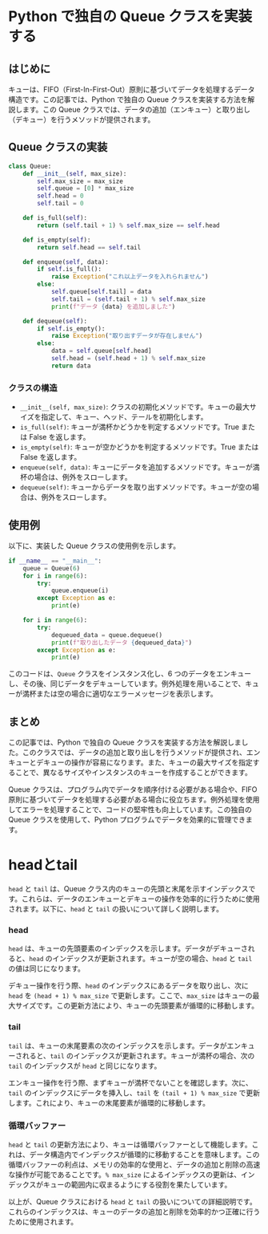 # Python で独自の Queue クラスを実装する

## はじめに

キューは、FIFO（First-In-First-Out）原則に基づいてデータを処理するデータ構造です。この記事では、Python で独自の Queue クラスを実装する方法を解説します。この Queue クラスでは、データの追加（エンキュー）と取り出し（デキュー）を行うメソッドが提供されます。

## Queue クラスの実装

```python
class Queue:
    def __init__(self, max_size):
        self.max_size = max_size
        self.queue = [0] * max_size
        self.head = 0
        self.tail = 0

    def is_full(self):
        return (self.tail + 1) % self.max_size == self.head

    def is_empty(self):
        return self.head == self.tail

    def enqueue(self, data):
        if self.is_full():
            raise Exception("これ以上データを入れられません")
        else:
            self.queue[self.tail] = data
            self.tail = (self.tail + 1) % self.max_size
            print(f"データ {data} を追加しました")

    def dequeue(self):
        if self.is_empty():
            raise Exception("取り出すデータが存在しません")
        else:
            data = self.queue[self.head]
            self.head = (self.head + 1) % self.max_size
            return data
```

### クラスの構造

- `__init__(self, max_size)`: クラスの初期化メソッドです。キューの最大サイズを指定して、キュー、ヘッド、テールを初期化します。
- `is_full(self)`: キューが満杯かどうかを判定するメソッドです。True または False を返します。
- `is_empty(self)`: キューが空かどうかを判定するメソッドです。True または False を返します。
- `enqueue(self, data)`: キューにデータを追加するメソッドです。キューが満杯の場合は、例外をスローします。
- `dequeue(self)`: キューからデータを取り出すメソッドです。キューが空の場合は、例外をスローします。

## 使用例

以下に、実装した Queue クラスの使用例を示します。

```python
if __name__ == "__main__":
    queue = Queue(6)
    for i in range(6):
        try:
            queue.enqueue(i)
        except Exception as e:
            print(e)

    for i in range(6):
        try:
            dequeued_data = queue.dequeue()
            print(f"取り出したデータ {dequeued_data}")
        except Exception as e:
            print(e)
```

このコードは、`Queue` クラスをインスタンス化し、6 つのデータをエンキューし、その後、同じデータをデキューしています。例外処理を用いることで、キューが満杯または空の場合に適切なエラーメッセージを表示します。

## まとめ

この記事では、Python で独自の Queue クラスを実装する方法を解説しました。このクラスでは、データの追加と取り出しを行うメソッドが提供され、エンキューとデキューの操作が容易になります。また、キューの最大サイズを指定することで、異なるサイズやインスタンスのキューを作成することができます。

Queue クラスは、プログラム内でデータを順序付ける必要がある場合や、FIFO 原則に基づいてデータを処理する必要がある場合に役立ちます。例外処理を使用してエラーを処理することで、コードの堅牢性も向上しています。この独自の Queue クラスを使用して、Python プログラムでデータを効果的に管理できます。

# headとtail
`head` と `tail` は、Queue クラス内のキューの先頭と末尾を示すインデックスです。これらは、データのエンキューとデキューの操作を効率的に行うために使用されます。以下に、`head` と `tail` の扱いについて詳しく説明します。

### head

`head` は、キューの先頭要素のインデックスを示します。データがデキューされると、`head` のインデックスが更新されます。キューが空の場合、`head` と `tail` の値は同じになります。

デキュー操作を行う際、`head` のインデックスにあるデータを取り出し、次に `head` を `(head + 1) % max_size` で更新します。ここで、`max_size` はキューの最大サイズです。この更新方法により、キューの先頭要素が循環的に移動します。

### tail

`tail` は、キューの末尾要素の次のインデックスを示します。データがエンキューされると、`tail` のインデックスが更新されます。キューが満杯の場合、次の `tail` のインデックスが `head` と同じになります。

エンキュー操作を行う際、まずキューが満杯でないことを確認します。次に、`tail` のインデックスにデータを挿入し、`tail` を `(tail + 1) % max_size` で更新します。これにより、キューの末尾要素が循環的に移動します。

### 循環バッファー

`head` と `tail` の更新方法により、キューは循環バッファーとして機能します。これは、データ構造内でインデックスが循環的に移動することを意味します。この循環バッファーの利点は、メモリの効率的な使用と、データの追加と削除の高速な操作が可能であることです。`% max_size` によるインデックスの更新は、インデックスがキューの範囲内に収まるようにする役割を果たしています。

以上が、Queue クラスにおける `head` と `tail` の扱いについての詳細説明です。これらのインデックスは、キューのデータの追加と削除を効率的かつ正確に行うために使用されます。